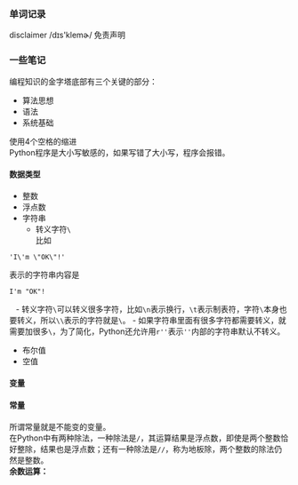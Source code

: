 ### 单词记录
disclaimer /dɪs'klemɚ/ 免责声明

### 一些笔记
编程知识的金字塔底部有三个关键的部分：
- 算法思想
- 语法
- 系统基础

使用4个空格的缩进  
Python程序是大小写敏感的，如果写错了大小写，程序会报错。

#### 数据类型
- 整数
- 浮点数
- 字符串
    - 转义字符`\`  
比如  
```
'I\'m \"OK\"!'  
```  
表示的字符串内容是  
```  
I'm "OK"!  
```
    - 转义字符`\`可以转义很多字符，比如`\n`表示换行，`\t`表示制表符，字符`\`本身也要转义，所以`\\`表示的字符就是`\`。
    - 如果字符串里面有很多字符都需要转义，就需要加很多`\`，为了简化，Python还允许用`r''`表示`''`内部的字符串默认不转义。  
- 布尔值
- 空值


#### 变量
#### 常量
所谓常量就是不能变的变量。  
在Python中有两种除法，一种除法是`/`，其运算结果是浮点数，即使是两个整数恰好整除，结果也是浮点数；还有一种除法是`//`，称为地板除，两个整数的除法仍然是整数。  
**余数运算：**



